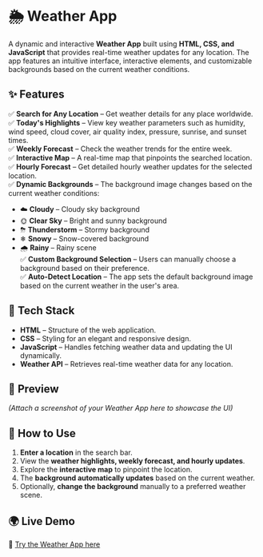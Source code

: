 # 🌦 Weather App  

A dynamic and interactive **Weather App** built using **HTML, CSS, and JavaScript** that provides real-time weather updates for any location. The app features an intuitive interface, interactive elements, and customizable backgrounds based on the current weather conditions.  

## ✨ Features  

✅ **Search for Any Location** – Get weather details for any place worldwide.  
✅ **Today's Highlights** – View key weather parameters such as humidity, wind speed, cloud cover, air quality index, pressure, sunrise, and sunset times.  
✅ **Weekly Forecast** – Check the weather trends for the entire week.  
✅ **Interactive Map** – A real-time map that pinpoints the searched location.  
✅ **Hourly Forecast** – Get detailed hourly weather updates for the selected location.  
✅ **Dynamic Backgrounds** – The background image changes based on the current weather conditions:  
   - ☁️ **Cloudy** – Cloudy sky background  
   - 🌞 **Clear Sky** – Bright and sunny background  
   - ⛈ **Thunderstorm** – Stormy background  
   - ❄ **Snowy** – Snow-covered background  
   - 🌧 **Rainy** – Rainy scene  
✅ **Custom Background Selection** – Users can manually choose a background based on their preference.  
✅ **Auto-Detect Location** – The app sets the default background image based on the current weather in the user's area.  

## 🚀 Tech Stack  

- **HTML** – Structure of the web application.  
- **CSS** – Styling for an elegant and responsive design.  
- **JavaScript** – Handles fetching weather data and updating the UI dynamically.  
- **Weather API** – Retrieves real-time weather data for any location.  

## 📸 Preview  

_(Attach a screenshot of your Weather App here to showcase the UI)_  

## 📌 How to Use  

1. **Enter a location** in the search bar.  
2. View the **weather highlights, weekly forecast, and hourly updates**.  
3. Explore the **interactive map** to pinpoint the location.  
4. The **background automatically updates** based on the current weather.  
5. Optionally, **change the background** manually to a preferred weather scene.  

## 🌍 Live Demo  

🔗 [Try the Weather App here](https://nivedhreddy2048.github.io/Weather-App/)  

 




